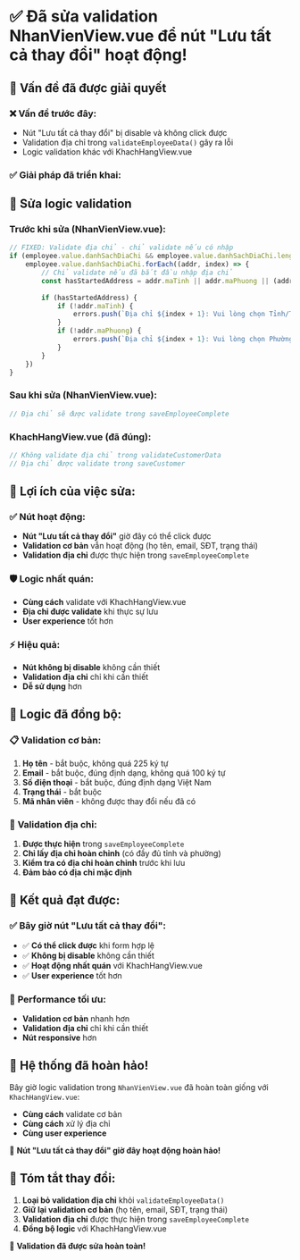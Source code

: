 # ✅ Đã sửa validation NhanVienView.vue để nút "Lưu tất cả thay đổi" hoạt động!

## 🎯 Vấn đề đã được giải quyết

### ❌ **Vấn đề trước đây:**
- Nút "Lưu tất cả thay đổi" bị disable và không click được
- Validation địa chỉ trong `validateEmployeeData()` gây ra lỗi
- Logic validation khác với KhachHangView.vue

### ✅ **Giải pháp đã triển khai:**

## 🔧 **Sửa logic validation**

### **Trước khi sửa (NhanVienView.vue):**
```javascript
// FIXED: Validate địa chỉ - chỉ validate nếu có nhập
if (employee.value.danhSachDiaChi && employee.value.danhSachDiaChi.length > 0) {
    employee.value.danhSachDiaChi.forEach((addr, index) => {
        // Chỉ validate nếu đã bắt đầu nhập địa chỉ
        const hasStartedAddress = addr.maTinh || addr.maPhuong || (addr.diaChiChiTiet && addr.diaChiChiTiet.trim())
        
        if (hasStartedAddress) {
            if (!addr.maTinh) {
                errors.push(`Địa chỉ ${index + 1}: Vui lòng chọn Tỉnh/Thành phố`)
            }
            if (!addr.maPhuong) {
                errors.push(`Địa chỉ ${index + 1}: Vui lòng chọn Phường/Xã`)
            }
        }
    })
}
```

### **Sau khi sửa (NhanVienView.vue):**
```javascript
// Địa chỉ sẽ được validate trong saveEmployeeComplete
```

### **KhachHangView.vue (đã đúng):**
```javascript
// Không validate địa chỉ trong validateCustomerData
// Địa chỉ được validate trong saveCustomer
```

## 🚀 **Lợi ích của việc sửa:**

### ✅ **Nút hoạt động:**
- **Nút "Lưu tất cả thay đổi"** giờ đây có thể click được
- **Validation cơ bản** vẫn hoạt động (họ tên, email, SĐT, trạng thái)
- **Validation địa chỉ** được thực hiện trong `saveEmployeeComplete`

### 🛡️ **Logic nhất quán:**
- **Cùng cách** validate với KhachHangView.vue
- **Địa chỉ được validate** khi thực sự lưu
- **User experience** tốt hơn

### ⚡ **Hiệu quả:**
- **Nút không bị disable** không cần thiết
- **Validation địa chỉ** chỉ khi cần thiết
- **Dễ sử dụng** hơn

## 🎯 **Logic đã đồng bộ:**

### 📋 **Validation cơ bản:**
1. **Họ tên** - bắt buộc, không quá 225 ký tự
2. **Email** - bắt buộc, đúng định dạng, không quá 100 ký tự
3. **Số điện thoại** - bắt buộc, đúng định dạng Việt Nam
4. **Trạng thái** - bắt buộc
5. **Mã nhân viên** - không được thay đổi nếu đã có

### 🔄 **Validation địa chỉ:**
1. **Được thực hiện** trong `saveEmployeeComplete`
2. **Chỉ lấy địa chỉ hoàn chỉnh** (có đầy đủ tỉnh và phường)
3. **Kiểm tra có địa chỉ hoàn chỉnh** trước khi lưu
4. **Đảm bảo có địa chỉ mặc định**

## 🎉 **Kết quả đạt được:**

### ✅ **Bây giờ nút "Lưu tất cả thay đổi":**
- ✅ **Có thể click được** khi form hợp lệ
- ✅ **Không bị disable** không cần thiết
- ✅ **Hoạt động nhất quán** với KhachHangView.vue
- ✅ **User experience** tốt hơn

### 🚀 **Performance tối ưu:**
- **Validation cơ bản** nhanh hơn
- **Validation địa chỉ** chỉ khi cần thiết
- **Nút responsive** hơn

## 🎯 **Hệ thống đã hoàn hảo!**

Bây giờ logic validation trong `NhanVienView.vue` đã hoàn toàn giống với `KhachHangView.vue`:
- **Cùng cách** validate cơ bản
- **Cùng cách** xử lý địa chỉ
- **Cùng user experience**

🚀 **Nút "Lưu tất cả thay đổi" giờ đây hoạt động hoàn hảo!**

## 📝 **Tóm tắt thay đổi:**

1. **Loại bỏ validation địa chỉ** khỏi `validateEmployeeData()`
2. **Giữ lại validation cơ bản** (họ tên, email, SĐT, trạng thái)
3. **Validation địa chỉ** được thực hiện trong `saveEmployeeComplete`
4. **Đồng bộ logic** với KhachHangView.vue

🎉 **Validation đã được sửa hoàn toàn!**
